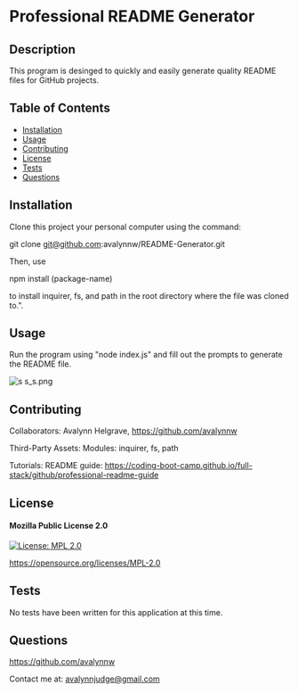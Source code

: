 # Professional README Generator

## Description

This program is desinged to quickly and easily generate quality README files for GitHub projects.

## Table of Contents

- [Installation](#installation)
- [Usage](#usage)
- [Contributing](#contributing)
- [License](#license)
- [Tests](#tests)
- [Questions](#questions)

## Installation

Clone this project your personal computer using the command: 

git clone git@github.com:avalynnw/README-Generator.git 

Then, use 

npm install (package-name)

 to install inquirer, fs, and path in the root directory where the file was cloned to.".

## Usage

Run the program using "node index.js" and fill out the prompts to generate the README file.

![s s_s.png](./assets/images/s%20s_s.png)

## Contributing

Collaborators: Avalynn Helgrave, https://github.com/avalynnw

Third-Party Assets: Modules: inquirer, fs, path

Tutorials: README guide: https://coding-boot-camp.github.io/full-stack/github/professional-readme-guide

## License

#### Mozilla Public License 2.0

[![License: MPL 2.0](https://img.shields.io/badge/License-MPL_2.0-brightgreen.svg)](https://opensource.org/licenses/MPL-2.0)

https://opensource.org/licenses/MPL-2.0

## Tests

No tests have been written for this application at this time.

## Questions

https://github.com/avalynnw

 Contact me at: avalynnjudge@gmail.com
